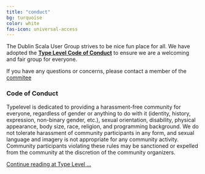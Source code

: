 ```yaml
---
title: "conduct"
bg: turquoise
color: white
fas-icon: universal-access
---
```


The Dublin Scala User Group strives to be nice fun place for all. We have adopted the **[Type Level Code of Conduct](https://typelevel.org/conduct.html)** to ensure we are a welcoming and fair group for everyone.

If you have any questions or concerns, please contact a member of the [commitee](#contact)

### Code of Conduct

Typelevel is dedicated to providing a harassment-free community for everyone, regardless of gender or anything to do with it (identity, history, expression, non-binary gender, etc.), sexual orientation, disability, physical appearance, body size, race, religion, and programming background. We do not tolerate harassment of community participants in any form, and sexual language and imagery is not appropriate for any community activity. Community participants violating these rules may be sanctioned or expelled from the community at the discretion of the community organizers.

[Continue reading at Type Level ...](https://typelevel.org/conduct.html)
